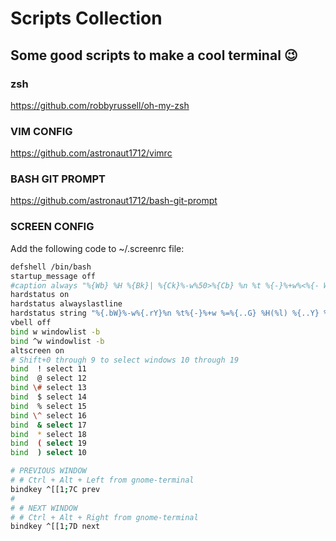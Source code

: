 # Scripts Collection

Some good scripts to make a cool terminal :wink:
---

### zsh

https://github.com/robbyrussell/oh-my-zsh

### VIM CONFIG

https://github.com/astronaut1712/vimrc

### BASH GIT PROMPT

https://github.com/astronaut1712/bash-git-prompt

### SCREEN CONFIG

Add the following code to ~/.screenrc file:

```bash
defshell /bin/bash
startup_message off
#caption always "%{Wb} %H %{Bk}| %{Ck}%-w%50>%{Cb} %n %t %{-}%+w%<%{- Wk}%{Bk} | %=%{Wb} %C "
hardstatus on
hardstatus alwayslastline
hardstatus string "%{.bW}%-w%{.rY}%n %t%{-}%+w %=%{..G} %H(%l) %{..Y} %Y/%m/%d %C%a "
vbell off
bind w windowlist -b
bind ^w windowlist -b
altscreen on
# Shift+0 through 9 to select windows 10 through 19
bind  ! select 11
bind  @ select 12
bind \# select 13
bind  $ select 14
bind  % select 15
bind \^ select 16
bind  & select 17
bind  * select 18
bind  ( select 19
bind  ) select 10

# PREVIOUS WINDOW
# # Ctrl + Alt + Left from gnome-terminal
bindkey ^[[1;7C prev
#
# # NEXT WINDOW
# # Ctrl + Alt + Right from gnome-terminal
bindkey ^[[1;7D next
```

